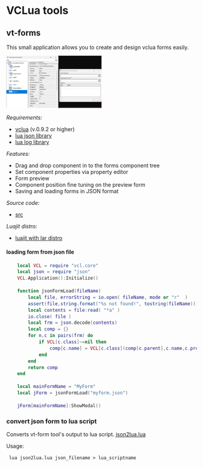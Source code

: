 # VCLua tools

## vt-forms
This small application allows you to create and design vclua forms easily.

<img src="screenshots/vtform_1.jpg" alt="vt-form" width="50%" height="50%">

_Requirements:_
 - [vclua](https://github.com/hipbali/vclua) (v.0.9.2 or higher)
 - [lua json library](https://github.com/rxi/json.lua)
 - [lua log library](https://github.com/rxi/log.lua)

_Features:_
 - Drag and drop component  in to the forms component tree
 - Set component properties via property editor
 - Form preview
 - Component position fine tuning on the preview form
 - Saving and loading forms in JSON format

_Source code:_
 - [src](src/)

_Luajit distro:_
 - [luajit with lar distro](dist/)
   
#### loading form from json file    
```lua
    local VCL = require "vcl.core"
    local json = require "json"
    VCL.Application():Initialize()
    
    function jsonFormLoad(fileName) 
    	local file, errorString = io.open( fileName, mode or "r"  )
    	assert(file,string.format("%s not found!", tostring(fileName)))
    	local contents = file:read( "*a" )
    	io.close( file )
    	local frm = json.decode(contents)
    	local comp = {}
    	for n,c in pairs(frm) do
    		if VCL[c.class]~=nil then
    			comp[c.name] = VCL[c.class](comp[c.parent],c.name,c.props)
    		end
    	end
    	return comp
    end
    
    local mainFormName = "MyForm"
    local jForm = jsonFormLoad("myform.json")
    
    jForm[mainFormName]:ShowModal()
```
### convert json form to lua script
Converts vt-form tool's output to lua script.
[json2lua.lua](utils/json2lua.lua)

Usage:
```
 lua json2lua.lua json_filename > lua_scriptname
 ```
